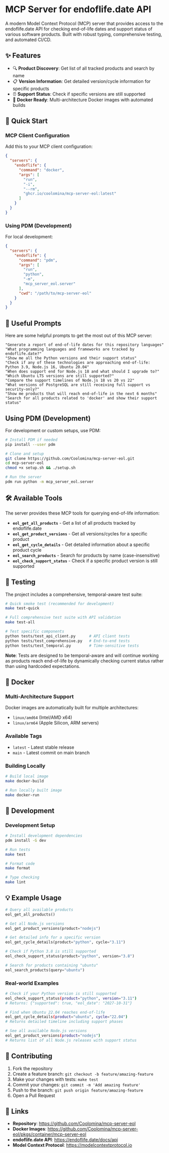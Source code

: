 # MCP Server for endoflife.date API

A modern Model Context Protocol (MCP) server that provides access to the endoflife.date API for checking end-of-life dates and support status of various software products. Built with robust typing, comprehensive testing, and automated CI/CD.

## ✨ Features

- 🔍 **Product Discovery**: Get list of all tracked products and search by name
- 📋 **Version Information**: Get detailed version/cycle information for specific products  
- ⏰ **Support Status**: Check if specific versions are still supported
- 🐳 **Docker Ready**: Multi-architecture Docker images with automated builds

## 🚀 Quick Start

### MCP Client Configuration

Add this to your MCP client configuration:

```json
{
  "servers": {
    "endoflife": {
      "command": "docker",
      "args": [
        "run",
        "-i",
        "--rm", 
        "ghcr.io/coolomina/mcp-server-eol:latest"
      ]
    }
  }
}
```

### Using PDM (Development)

For local development:

```json
{
  "servers": {
    "endoflife": {
      "command": "pdm",
      "args": [
        "run",
        "python",
        "-m", 
        "mcp_server_eol.server"
      ],
      "cwd": "/path/to/mcp-server-eol"
    }
  }
}
```

## 💬 Useful Prompts

Here are some helpful prompts to get the most out of this MCP server:

```
"Generate a report of end-of-life dates for this repository languages"
"What programming languages and frameworks are tracked by endoflife.date?"
"Show me all the Python versions and their support status"
"Check if any of these technologies are approaching end-of-life: Python 3.9, Node.js 16, Ubuntu 20.04"
"When does support end for Node.js 18 and what should I upgrade to?"
"Which Ubuntu LTS versions are still supported?"
"Compare the support timelines of Node.js 18 vs 20 vs 22"
"What versions of PostgreSQL are still receiving full support vs security-only?"
"Show me products that will reach end-of-life in the next 6 months"
"Search for all products related to 'docker' and show their support status"
```

## Using PDM (Development)

For development or custom setups, use PDM:

```bash
# Install PDM if needed
pip install --user pdm

# Clone and setup
git clone https://github.com/Coolomina/mcp-server-eol.git
cd mcp-server-eol
chmod +x setup.sh && ./setup.sh

# Run the server
pdm run python -m mcp_server_eol.server
```

## 🛠️ Available Tools

The server provides these MCP tools for querying end-of-life information:

- **`eol_get_all_products`** - Get a list of all products tracked by endoflife.date
- **`eol_get_product_versions`** - Get all versions/cycles for a specific product  
- **`eol_get_cycle_details`** - Get detailed information about a specific product cycle
- **`eol_search_products`** - Search for products by name (case-insensitive)
- **`eol_check_support_status`** - Check if a specific product version is still supported


## 🧪 Testing

The project includes a comprehensive, temporal-aware test suite:

```bash
# Quick smoke test (recommended for development)
make test-quick

# Full comprehensive test suite with API validation
make test-all

# Test specific components
python tests/test_api_client.py      # API client tests
python tests/test_comprehensive.py   # End-to-end tests  
python tests/test_temporal.py        # Time-sensitive tests
```

**Note**: Tests are designed to be temporal-aware and will continue working as products reach end-of-life by dynamically checking current status rather than using hardcoded expectations.

## 🐳 Docker

### Multi-Architecture Support

Docker images are automatically built for multiple architectures:
- `linux/amd64` (Intel/AMD x64)
- `linux/arm64` (Apple Silicon, ARM servers)

### Available Tags

- `latest` - Latest stable release
- `main` - Latest commit on main branch  

### Building Locally

```bash
# Build local image
make docker-build

# Run locally built image
make docker-run
```

## 🚀 Development

### Development Setup

```bash
# Install development dependencies
pdm install -G dev

# Run tests
make test

# Format code
make format

# Type checking
make lint
```

## 💡 Example Usage

```python
# Query all available products
eol_get_all_products()

# Get all Node.js versions
eol_get_product_versions(product="nodejs")

# Get detailed info for a specific version
eol_get_cycle_details(product="python", cycle="3.11")

# Check if Python 3.8 is still supported
eol_check_support_status(product="python", version="3.8")

# Search for products containing "ubuntu"
eol_search_products(query="ubuntu")
```

### Real-world Examples

```bash
# Check if your Python version is still supported
eol_check_support_status(product="python", version="3.11")
# Returns: {"supported": true, "eol_date": "2027-10-31"}

# Find when Ubuntu 22.04 reaches end-of-life
eol_get_cycle_details(product="ubuntu", cycle="22.04")
# Returns detailed timeline including support phases

# See all available Node.js versions
eol_get_product_versions(product="nodejs") 
# Returns list of all Node.js releases with support status
```

## 🤝 Contributing

1. Fork the repository
2. Create a feature branch: `git checkout -b feature/amazing-feature`
3. Make your changes with tests: `make test`
4. Commit your changes: `git commit -m 'Add amazing feature'`
5. Push to the branch: `git push origin feature/amazing-feature`
6. Open a Pull Request

## 🔗 Links

- **Repository**: https://github.com/Coolomina/mcp-server-eol
- **Docker Images**: https://github.com/Coolomina/mcp-server-eol/pkgs/container/mcp-server-eol
- **endoflife.date API**: https://endoflife.date/docs/api
- **Model Context Protocol**: https://modelcontextprotocol.io
